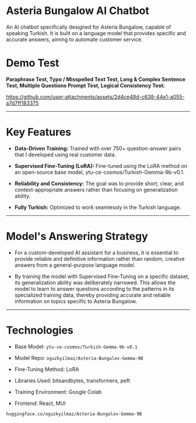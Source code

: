 # **Asteria Bungalow AI Chatbot**

An AI chatbot specifically designed for Asteria Bungalow, capable of speaking Turkish. It is built on a language model that provides specific and accurate answers, aiming to automate customer service.

# Demo Test
**Paraphrase Test, Typo / Misspelled Text Test, Long & Complex Sentence Test, Multiple Questions Prompt Test, Logical Consistency Test:**

https://github.com/user-attachments/assets/2d4ce48d-c638-44e1-a055-a7d7ff183375




---

# **Key Features**
- **Data-Driven Training:** Trained with over 750+ question-answer pairs that I developed using real customer data.

- **Supervised Fine-Tuning (LoRA):** Fine-tuned using the LoRA method on an open-source base model, ytu-ce-cosmos/Turkish-Gemma-9b-v0.1.

- **Reliability and Consistency:** The goal was to provide short, clear, and context-appropriate answers rather than focusing on generalization ability.

- **Fully Turkish:** Optimized to work seamlessly in the Turkish language.

---

# **Model's Answering Strategy**
- For a custom-developed AI assistant for a business, it is essential to provide reliable and definitive information rather than random, creative answers from a general-purpose language model.

- By training the model with Supervised Fine-Tuning on a specific dataset, its generalization ability was deliberately narrowed. This allows the model to learn to answer questions according to the patterns in its specialized training data, thereby providing accurate and reliable information on topics specific to Asteria Bungalow.

---

# **Technologies**
* Base Model: `ytu-ce-cosmos/Turkish-Gemma-9b-v0.1`

* Model Repo: `oguzkyilmaz/Asteria-Bungalov-Gemma-9B`

* Fine-Tuning Method: LoRA

* Libraries Used: bitsandbytes, transformers, peft

* Training Environment: Google Colab

* Frontend: React, MUI

`huggingface.co/oguzkyilmaz/Asteria-Bungalov-Gemma-9B`
